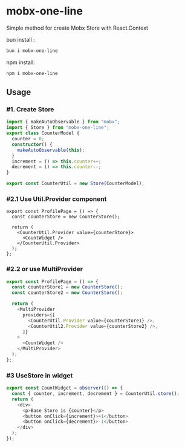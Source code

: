 # mobx-one-line
Simple method for create Mobx Store with React.Context 

bun install :
```bash
bun i mobx-one-line
```
npm install:
```bash
npm i mobx-one-line
```
## Usage

### #1. Create Store
```typescript
import { makeAutoObservable } from "mobx";
import { Store } from "mobx-one-line";
export class CounterModel {
  counter = 0;
  constructor() {
    makeAutoObservable(this);
  }
  increment = () => this.counter++;
  decrement = () => this.counter--;
}

export const CounterUtil = new Store(CounterModel);
```

### #2.1 Use Util.Provider component
```tsx
export const ProfilePage = () => {
  const counterStore = new CounterStore();

  return (
    <CounterUtil.Provider value={counterStore}>
      <CountWidget />
    </CounterUtil.Provider>
  );
};
```

### #2.2 or use MultiProvider 
```typescript
export const ProfilePage = () => {
  const counterStore1 = new CounterStore();
  const counterStore2 = new CounterStore();

  return (
    <MultiProvider
      providers={[
        <CounterUtil.Provider value={counterStore1} />,
        <CounterUtil2.Provider value={counterStore2} />,
      ]}
    >
      <CountWidget />
    </MultiProvider>
  );
};
```
### #3 UseStore in widget
```typescript
export const CountWidget = observer(() => {
  const { counter, increment, decrement } = CounterUtil.store();
  return (
    <div>
      <p>Base Store is {counter}</p>
      <button onClick={increment}>+1</button>
      <button onClick={decrement}>-1</button>
    </div>
  );
});
```